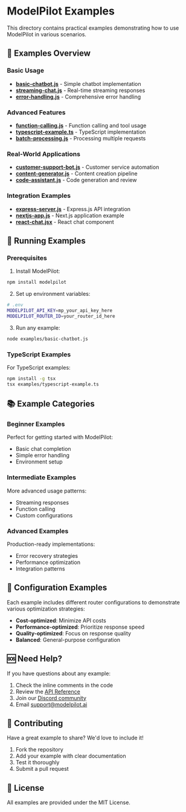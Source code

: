 # ModelPilot Examples

This directory contains practical examples demonstrating how to use ModelPilot in various scenarios.

## 📁 Examples Overview

### Basic Usage
- **[basic-chatbot.js](basic-chatbot.js)** - Simple chatbot implementation
- **[streaming-chat.js](streaming-chat.js)** - Real-time streaming responses
- **[error-handling.js](error-handling.js)** - Comprehensive error handling

### Advanced Features
- **[function-calling.js](function-calling.js)** - Function calling and tool usage
- **[typescript-example.ts](typescript-example.ts)** - TypeScript implementation
- **[batch-processing.js](batch-processing.js)** - Processing multiple requests

### Real-World Applications
- **[customer-support-bot.js](customer-support-bot.js)** - Customer service automation
- **[content-generator.js](content-generator.js)** - Content creation pipeline
- **[code-assistant.js](code-assistant.js)** - Code generation and review

### Integration Examples
- **[express-server.js](express-server.js)** - Express.js API integration
- **[nextjs-app.js](nextjs-app.js)** - Next.js application example
- **[react-chat.jsx](react-chat.jsx)** - React chat component

## 🚀 Running Examples

### Prerequisites

1. Install ModelPilot:
```bash
npm install modelpilot
```

2. Set up environment variables:
```bash
# .env
MODELPILOT_API_KEY=mp_your_api_key_here
MODELPILOT_ROUTER_ID=your_router_id_here
```

3. Run any example:
```bash
node examples/basic-chatbot.js
```

### TypeScript Examples

For TypeScript examples:

```bash
npm install -g tsx
tsx examples/typescript-example.ts
```

## 📚 Example Categories

### Beginner Examples
Perfect for getting started with ModelPilot:
- Basic chat completion
- Simple error handling
- Environment setup

### Intermediate Examples
More advanced usage patterns:
- Streaming responses
- Function calling
- Custom configurations

### Advanced Examples
Production-ready implementations:
- Error recovery strategies
- Performance optimization
- Integration patterns

## 🔧 Configuration Examples

Each example includes different router configurations to demonstrate various optimization strategies:

- **Cost-optimized**: Minimize API costs
- **Performance-optimized**: Prioritize response speed
- **Quality-optimized**: Focus on response quality
- **Balanced**: General-purpose configuration

## 🆘 Need Help?

If you have questions about any example:

1. Check the inline comments in the code
2. Review the [API Reference](../api-reference.md)
3. Join our [Discord community](https://discord.gg/modelpilot)
4. Email support@modelpilot.ai

## 🤝 Contributing

Have a great example to share? We'd love to include it!

1. Fork the repository
2. Add your example with clear documentation
3. Test it thoroughly
4. Submit a pull request

## 📄 License

All examples are provided under the MIT License.
